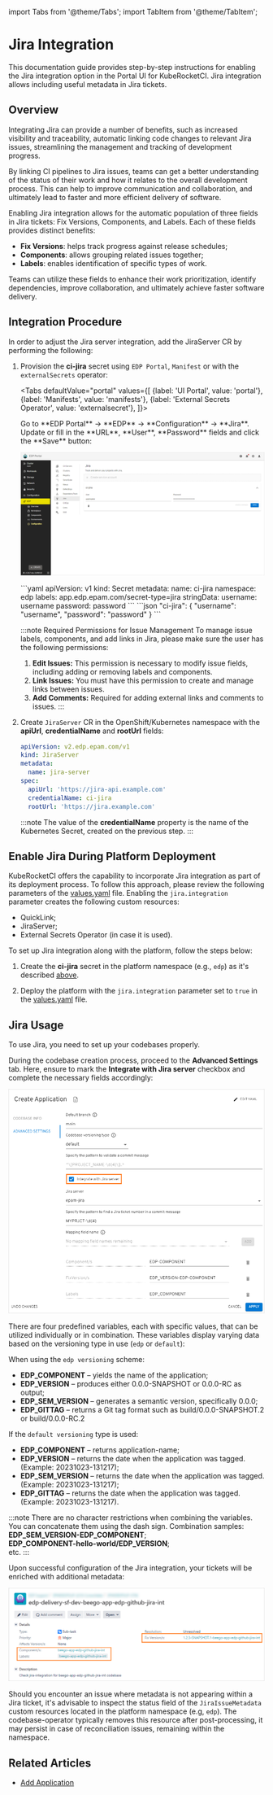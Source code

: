 import Tabs from '@theme/Tabs';
import TabItem from '@theme/TabItem';

# Jira Integration

This documentation guide provides step-by-step instructions for enabling the Jira integration option in the Portal UI for KubeRocketCI. Jira integration allows including useful metadata in Jira tickets.

## Overview

Integrating Jira can provide a number of benefits, such as increased visibility and traceability, automatic linking code changes to relevant Jira issues, streamlining the management and tracking of development progress.

By linking CI pipelines to Jira issues, teams can get a better understanding of the status of their work and how it relates to the overall development process. This can help to improve communication and collaboration, and ultimately lead to faster and more efficient delivery of software.

Enabling Jira integration allows for the automatic population of three fields in Jira tickets: Fix Versions, Components, and Labels. Each of these fields provides distinct benefits:

* **Fix Versions**: helps track progress against release schedules;
* **Components**: allows grouping related issues together;
* **Labels**: enables identification of specific types of work.

Teams can utilize these fields to enhance their work prioritization, identify dependencies, improve collaboration, and ultimately achieve faster software delivery.

## Integration Procedure

In order to adjust the Jira server integration, add the JiraServer CR by performing the following:

1. Provision the **ci-jira** secret using `EDP Portal`, `Manifest` or with the `externalSecrets` operator:

    <Tabs
      defaultValue="portal"
      values={[
        {label: 'UI Portal', value: 'portal'},
        {label: 'Manifests', value: 'manifests'},
        {label: 'External Secrets Operator', value: 'externalsecret'},
      ]}>

      <TabItem value="portal">
      Go to **EDP Portal** -> **EDP** -> **Configuration** -> **Jira**. Update or fill in the **URL**, **User**, **Password** fields and click the **Save** button:

      ![Jira update manual secret](../../assets/operator-guide/jira-edp-portal-secret.png "Jira update manual secret")
      </TabItem>

      <TabItem value="manifests">
      ```yaml
      apiVersion: v1
      kind: Secret
      metadata:
        name: ci-jira
        namespace: edp
        labels:
          app.edp.epam.com/secret-type=jira
      stringData:
        username: username
        password: password
      ```
      </TabItem>

      <TabItem value="externalsecret">
      ```json
      "ci-jira":
      {
        "username": "username",
        "password": "password"
      }
      ```
      </TabItem>

    </Tabs>

    :::note Required Permissions for Issue Management
      To manage issue labels, components, and add links in Jira, please make sure the user has the following permissions:
      1. **Edit Issues:** This permission is necessary to modify issue fields, including adding or removing labels and components.
      2. **Link Issues:** You must have this permission to create and manage links between issues.
      3. **Add Comments:** Required for adding external links and comments to issues.
    :::

2. Create `JiraServer` CR in the OpenShift/Kubernetes namespace with the **apiUrl**, **credentialName** and **rootUrl** fields:

      ```yaml
      apiVersion: v2.edp.epam.com/v1
      kind: JiraServer
      metadata:
        name: jira-server
      spec:
        apiUrl: 'https://jira-api.example.com'
        credentialName: ci-jira
        rootUrl: 'https://jira.example.com'
      ```

    :::note
      The value of the **credentialName** property is the name of the Kubernetes Secret, created on the previous step.
    :::

## Enable Jira During Platform Deployment

KubeRocketCI offers the capability to incorporate Jira integration as part of its deployment process. To follow this approach, please review the following parameters of the [values.yaml](https://github.com/epam/edp-install/blob/release/3.9/deploy-templates/values.yaml#L145) file. Enabling the `jira.integration` parameter creates the following custom resources:

* QuickLink;
* JiraServer;
* External Secrets Operator (in case it is used).

To set up Jira integration along with the platform, follow the steps below:

1. Create the **ci-jira** secret in the platform namespace (e.g., `edp`) as it's described [above](#integration-procedure).

2. Deploy the platform with the `jira.integration` parameter set to `true` in the [values.yaml](https://github.com/epam/edp-install/blob/release/3.8/deploy-templates/values.yaml#L138) file.

## Jira Usage

To use Jira, you need to set up your codebases properly.

During the codebase creation process, proceed to the **Advanced Settings** tab. Here, ensure to mark the **Integrate with Jira server** checkbox and complete the necessary fields accordingly:

  ![Advanced settings](../../assets/operator-guide/jira_integration_ac.png "Advanced settings")

There are four predefined variables, each with specific values, that can be utilized individually or in combination. These variables display varying data based on the versioning type in use (`edp` or `default`):

When using the `edp versioning` scheme:

* **EDP_COMPONENT** – yields the name of the application;
* **EDP_VERSION** – produces either 0.0.0-SNAPSHOT or 0.0.0-RC as output;
* **EDP_SEM_VERSION** – generates a semantic version, specifically 0.0.0;
* **EDP_GITTAG** – returns a Git tag format such as build/0.0.0-SNAPSHOT.2 or build/0.0.0-RC.2

If the `default versioning` type is used:

* **EDP_COMPONENT** – returns application-name;
* **EDP_VERSION** – returns the date when the application was tagged. (Example: 20231023-131217);
* **EDP_SEM_VERSION** – returns the date when the application was tagged. (Example: 20231023-131217);
* **EDP_GITTAG** – returns the date when the application was tagged. (Example: 20231023-131217).

:::note
  There are no character restrictions when combining the variables. You can concatenate them using the dash sign.
  Combination samples:<br />
  **EDP_SEM_VERSION-EDP_COMPONENT**;<br />
  **EDP_COMPONENT-hello-world/EDP_VERSION**;<br />
  etc.
:::

Upon successful configuration of the Jira integration, your tickets will be enriched with additional metadata:

  ![Additional Metadata](../../assets/operator-guide/jira_versioning_type_example.png "Additional Metadata")

Should you encounter an issue where metadata is not appearing within a Jira ticket, it's advisable to inspect the status field of the `JiraIssueMetadata` custom resources located in the platform namespace (e.g, `edp`). The codebase-operator typically removes this resource after post-processing, it may persist in case of reconciliation issues, remaining within the namespace.

## Related Articles

* [Add Application](../../user-guide/add-application.md)
